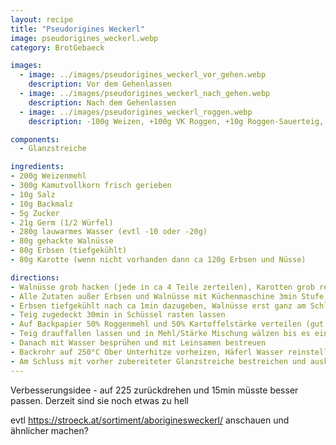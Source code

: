 ```yaml
---
layout: recipe
title: "Pseudorigines Weckerl"
image: pseudorigines_weckerl.webp
category: BrotGebaeck

images:
  - image: ../images/pseudorigines_weckerl_vor_gehen.webp
    description: Vor dem Gehenlassen
  - image: ../images/pseudorigines_weckerl_nach_gehen.webp
    description: Nach dem Gehenlassen
  - image: ../images/pseudorigines_weckerl_roggen.webp
    description: -100g Weizen, +100g VK Roggen, +10g Roggen-Sauerteig, 250°C vorheizen und auf 220 zurückgedreht. Nach 13-14min wars schon zu dunkel wie man am Bild sieht. Geschmacklich aber gut und resch nur etwas verbrannt.

components:
  - Glanzstreiche

ingredients:
- 200g Weizenmehl
- 300g Kamutvollkorn frisch gerieben
- 10g Salz
- 10g Backmalz
- 5g Zucker
- 21g Germ (1/2 Würfel)
- 280g lauwarmes Wasser (evtl -10 oder -20g)
- 80g gehackte Walnüsse
- 80g Erbsen (tiefgekühlt)
- 80g Karotte (wenn nicht vorhanden dann ca 120g Erbsen und Nüsse)

directions:
- Walnüsse grob hacken (jede in ca 4 Teile zerteilen), Karotten grob reiben
- Alle Zutaten außer Erbsen und Walnüsse mit Küchenmaschine 3min Stufe 2, dann 3min Stufe 3 kneten.
- Erbsen tiefgekühlt nach ca 1min dazugeben, Walnüsse erst ganz am Schluss dazugeben und kurz mitkneten
- Teig zugedeckt 30min in Schüssel rasten lassen
- Auf Backpapier 50% Roggenmehl und 50% Kartoffelstärke verteilen (gut bemehlen)
- Teig drauffallen lassen und in Mehl/Stärke Mischung wälzen bis es eine Rolle wird. Dann mehrmals mit Teigkarte in Summe 8 Dreiecke runterstechen und auf dem Backpapier zugedeckt 30min gehen lassen
- Danach mit Wasser besprühen und mit Leinsamen bestreuen
- Backrohr auf 250°C Ober Unterhitze vorheizen, Häferl Wasser reinstellen, auf 220°C zurückdrehen und Weckerl für ca 15-17min ins Rohr geben (letztes Mal nach 15min nochmal raufgedreht für etwas mehr Bräune)
- Am Schluss mit vorher zubereiteter Glanzstreiche bestreichen und auskühlen lassen. Macht eine super Rinde! Resch und nett anzusehen
---
```


Verbesserungsidee - auf 225 zurückdrehen und 15min müsste besser passen. Derzeit sind sie noch etwas zu hell

evtl https://stroeck.at/sortiment/aboriginesweckerl/ anschauen und ähnlicher machen?
